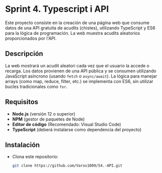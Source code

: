 # Sprint 4. Typescript i API

Este proyecto consiste en la creación de una página web que consume datos de una API gratuita de acudits (chistes), utilizando TypeScript y ES6 para la lógica de programación. La web muestra acudits aleatorios proporcionados por l'API.


## Descripción

La web mostrará un acudit aleatori cada vez que el usuario la accede o recarga. Los datos provienen de una API pública y se consumen utilizando JavaScript asíncrono (usando `fetch` o `async/await`). La lógica para manejar arrays (como map, reduce, filter, etc.) se implementa con ES6, sin utilizar bucles tradicionales como `for`.


## Requisitos

- **Node.js** (versión 12 o superior)
- **NPM** (gestor de paquetes de Node)
- **Editor de código** (Recomendado: Visual Studio Code)
- **TypeScript** (deberá instalarse como dependencia del proyecto)


## Instalación

- Clona este repositorio:
    ```bash
    git clone https://github.com/Varos1009/S4.-API.git
    ```